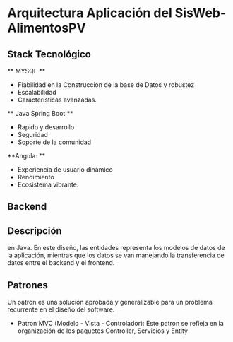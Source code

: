 # Arquitectura Aplicación del SisWeb-AlimentosPV 
## Stack Tecnológico 

** MYSQL ** 
- Fiabilidad en la Construcción de la base de Datos y robustez
- Escalabilidad
- Características avanzadas.

** Java Spring Boot **
- Rapido y desarrollo
- Seguridad
- Soporte de la comunidad

**Angula: **
- Experiencia de usuario dinámico 
- Rendimiento 
- Ecosistema vibrante.

## Backend

## Descripción 
en Java. En este diseño, las entidades representa los modelos de datos de la aplicación, mientras que los datos se van manejando la transferencia de datos entre  el backend y el frontend.
## Patrones 
Un patron es una solución aprobada y generalizable para un problema recurrente en el diseño del software.
- Patron MVC (Modelo - Vista - Controlador): Este patron se refleja en la organización de los paquetes Controller, Servicios y Entity 
